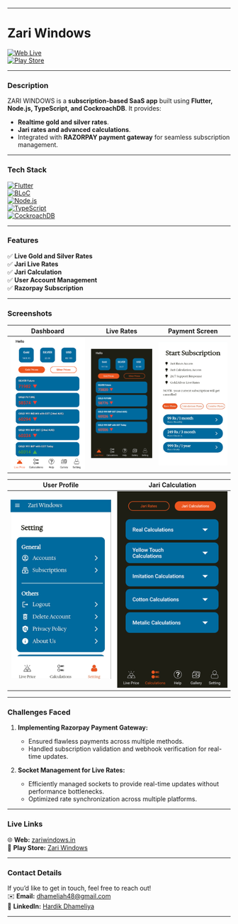 
---

# Zari Windows  
[![Web Live](https://img.shields.io/badge/Live-Web-brightgreen)](https://zariwindows.in/)  
[![Play Store](https://img.shields.io/badge/Play_Store-Zari_Windows-blue)](https://play.google.com/store/apps/details?id=com.zari.zariwindows)

---

### **Description**  
ZARI WINDOWS is a **subscription-based SaaS app** built using **Flutter, Node.js, TypeScript, and CockroachDB**. It provides:  
- **Realtime gold and silver rates**.  
- **Jari rates and advanced calculations**.  
- Integrated with **RAZORPAY payment gateway** for seamless subscription management.  

---

### **Tech Stack**  
[![Flutter](https://img.shields.io/badge/Flutter-02569B?logo=flutter&logoColor=white)](https://flutter.dev)  
[![BLoC](https://img.shields.io/badge/BLoC-Event_Driven_Technology-yellowgreen)](https://bloclibrary.dev/#/)  
[![Node.js](https://img.shields.io/badge/Node.js-339933?logo=nodedotjs&logoColor=white)](https://nodejs.org/)  
[![TypeScript](https://img.shields.io/badge/TypeScript-007ACC?logo=typescript&logoColor=white)](https://www.typescriptlang.org/)  
[![CockroachDB](https://img.shields.io/badge/CockroachDB-6933FF?logo=cockroachlabs&logoColor=white)](https://www.cockroachlabs.com/)  

---

### **Features**  
✅ **Live Gold and Silver Rates**  
✅ **Jari Live Rates**  
✅ **Jari Calculation**  
✅ **User Account Management**  
✅ **Razorpay Subscription**  

---

### **Screenshots**  
| **Dashboard**                       | **Live Rates**                   | **Payment Screen**              |  
|-------------------------------------|-----------------------------------|----------------------------------|  
| ![Dashboard](https://github.com/hardyh8/zari-windows/blob/main/images/1.png) | ![Live Rates](https://github.com/hardyh8/zari-windows/blob/main/images/2.png) | ![Payment](https://github.com/hardyh8/zari-windows/blob/main/images/6.png) |  

| **User Profile**                    | **Jari Calculation**             |  
|-------------------------------------|-----------------------------------|  
| ![Profile](https://github.com/hardyh8/zari-windows/blob/main/images/5.png) | ![Jari Calc](https://github.com/hardyh8/zari-windows/blob/main/images/4.png) |  


---

### **Challenges Faced**  
1. **Implementing Razorpay Payment Gateway:**  
   - Ensured flawless payments across multiple methods.  
   - Handled subscription validation and webhook verification for real-time updates.  

2. **Socket Management for Live Rates:**  
   - Efficiently managed sockets to provide real-time updates without performance bottlenecks.  
   - Optimized rate synchronization across multiple platforms.  

---

### **Live Links**  
🌐 **Web:** [zariwindows.in](https://zariwindows.in/)  
📱 **Play Store:** [Zari Windows](https://play.google.com/store/apps/details?id=com.zari.zariwindows)  

---

### **Contact Details**  
If you’d like to get in touch, feel free to reach out!  
✉️ **Email:** <a href="mailto:dhameliah48@gmail.com">dhameliah48@gmail.com</a>  
💼 **LinkedIn:** [Hardik Dhameliya](https://www.linkedin.com/in/hardik-dhameliya-501a091a2/)  

--- 
